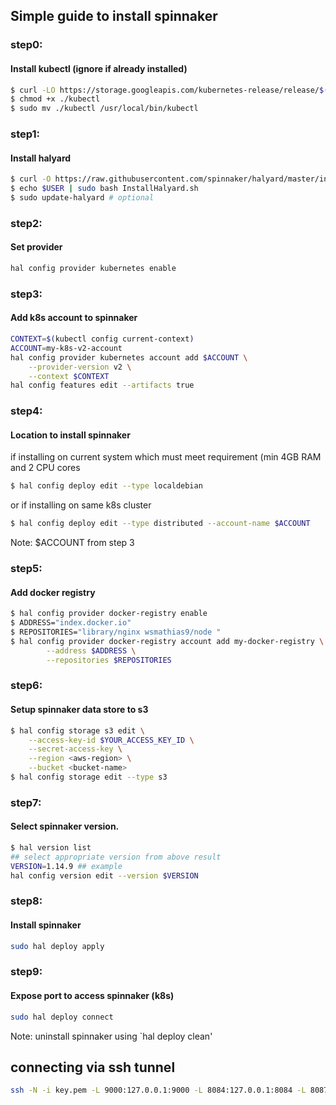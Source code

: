 ## Simple guide to install spinnaker

### step0:
#### Install kubectl (ignore if already installed)
```bash
$ curl -LO https://storage.googleapis.com/kubernetes-release/release/$(curl -s https://storage.googleapis.com/kubernetes-release/release/stable.txt)/bin/linux/amd64/kubectl
$ chmod +x ./kubectl
$ sudo mv ./kubectl /usr/local/bin/kubectl
```

### step1:
#### Install halyard
```bash
$ curl -O https://raw.githubusercontent.com/spinnaker/halyard/master/install/debian/InstallHalyard.sh
$ echo $USER | sudo bash InstallHalyard.sh
$ sudo update-halyard # optional
```

### step2:
#### Set provider
```bash
hal config provider kubernetes enable
```

### step3:
#### Add k8s account to spinnaker
```bash
CONTEXT=$(kubectl config current-context)
ACCOUNT=my-k8s-v2-account
hal config provider kubernetes account add $ACCOUNT \
    --provider-version v2 \
    --context $CONTEXT
hal config features edit --artifacts true
```
### step4:
#### Location to install spinnaker
if installing on current system which must meet requirement  (min 4GB RAM and 2 CPU cores
```bash
$ hal config deploy edit --type localdebian
```
or if installing on same k8s cluster
```bash
$ hal config deploy edit --type distributed --account-name $ACCOUNT
```
Note: $ACCOUNT from step 3

### step5:
#### Add docker registry
```bash
$ hal config provider docker-registry enable
$ ADDRESS="index.docker.io"
$ REPOSITORIES="library/nginx wsmathias9/node "
$ hal config provider docker-registry account add my-docker-registry \
        --address $ADDRESS \
        --repositories $REPOSITORIES
```

### step6:
#### Setup spinnaker data store to s3
```bash
$ hal config storage s3 edit \
    --access-key-id $YOUR_ACCESS_KEY_ID \
    --secret-access-key \
    --region <aws-region> \
    --bucket <bucket-name>
$ hal config storage edit --type s3

```

### step7:
#### Select spinnaker version.
```bash
$ hal version list
## select appropriate version from above result
VERSION=1.14.9 ## example
hal config version edit --version $VERSION
```
### step8:
#### Install spinnaker
```bash
sudo hal deploy apply
```

### step9:
#### Expose port to access spinnaker (k8s)
```sh
sudo hal deploy connect
```

Note: uninstall spinnaker using `hal deploy clean'

## connecting via ssh tunnel

```sh
ssh -N -i key.pem -L 9000:127.0.0.1:9000 -L 8084:127.0.0.1:8084 -L 8087:127.0.0.1:8087 -L 8080:127.0.0.1:8080 ubuntu@xx.xx.xx.xx
```
